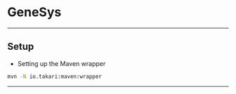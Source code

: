 # GeneSys

---

## Setup

- Setting up the Maven wrapper

```sh
mvn -N io.takari:maven:wrapper
```

---
